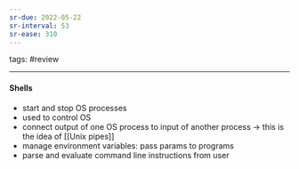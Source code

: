 ```yaml
---
sr-due: 2022-05-22
sr-interval: 53
sr-ease: 310
---
```


tags: #review

---
#### Shells
- start and stop OS processes
- used to control OS
- connect output of one OS process to input of another process -> this is the idea of [[Unix pipes]]
- manage environment variables: pass params to programs
- parse and evaluate command line instructions from user